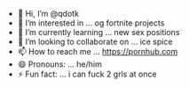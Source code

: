 - 👋 Hi, I’m @qdotk
- 👀 I’m interested in ...   og fortnite projects
- 🌱 I’m currently learning ... new sex positions
- 💞️ I’m looking to collaborate on ...  ice spice
- 📫 How to reach me ...  https://pornhub.com
- 😄 Pronouns: ...  he/him
- ⚡ Fun fact: ... i can fuck 2 grls at once

<!---
qdotk/qdotk is a ✨ special ✨ repository because its `README.md` (this file) appears on your GitHub profile.
You can click the Preview link to take a look at your changes.
--->
